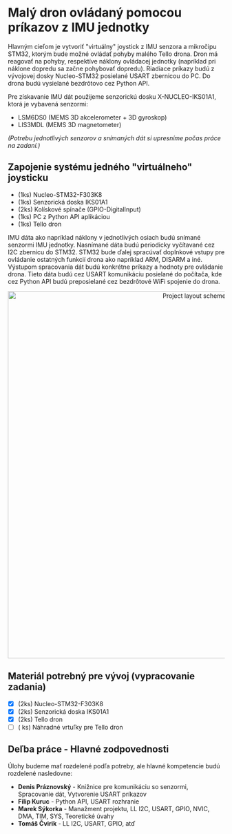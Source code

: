 # Malý dron ovládaný pomocou príkazov z IMU jednotky
Hlavným cieľom je vytvoriť "virtuálny" joystick z IMU senzora a mikročipu STM32, ktorým bude možné ovládať pohyby malého Tello drona. Dron má reagovať na pohyby, respektíve náklony ovládacej jednotky (napríklad pri náklone dopredu sa začne pohybovať dopredu). Riadiace príkazy budú z vývojovej dosky Nucleo-STM32 posielané USART zbernicou do PC. Do drona budú vysielané bezdrôtovo cez Python API.

Pre získavanie IMU dát použijeme senzorickú dosku X-NUCLEO-IKS01A1, ktorá je vybavená senzormi:
- LSM6DS0 (MEMS 3D akcelerometer + 3D gyroskop)
- LIS3MDL (MEMS 3D magnetometer)

*(Potrebu jednotlivých senzorov a snímaných dát si upresníme počas práce na zadaní.)*

## Zapojenie systému jedného "virtuálneho" joysticku
- (1ks) Nucleo-STM32-F303K8
- (1ks) Senzorická doska IKS01A1
- (2ks) Kolískové spínače (GPIO-DigitalInput)
- (1ks) PC z Python API aplikáciou
- (1ks) Tello dron

IMU dáta ako napríklad náklony v jednotlivých osiach budú snímané senzormi IMU jednotky. Nasnímané dáta budú periodicky vyčítavané cez I2C zbernicu do STM32. STM32 bude ďalej spracúvať doplnkové vstupy pre ovládanie ostatných funkcií drona ako napríklad ARM, DISARM a iné. Výstupom spracovania dát budú konkrétne príkazy a hodnoty pre ovládanie drona. Tieto dáta budú cez USART komunikáciu posielané do počítača, kde cez Python API budú preposielané cez bezdrôtové WiFi spojenie do drona.

<p align="center">
    <img src="https://github.com/hURKa-friends/VRS-TelloCopter-STM/blob/master/imgs/Zapojenie.drawio.png" width="850" title="Project layout scheme">
</p>

## Materiál potrebný pre vývoj (vypracovanie zadania)
- [x] (2ks) Nucleo-STM32-F303K8
- [x] (2ks) Senzorická doska IKS01A1
- [x] (2ks) Tello dron
- [ ] ( ks) Náhradné vrtuľky pre Tello dron

## Deľba práce - Hlavné zodpovednosti
Úlohy budeme mať rozdelené podľa potreby, ale hlavné kompetencie budú rozdelené nasledovne:
- **Denis Práznovský** - Knižnice pre komunikáciu so senzormi, Spracovanie dát, Vytvorenie USART príkazov
- **Filip Kuruc**      - Python API, USART rozhranie
- **Marek Sýkorka**    - Manažment projektu, LL I2C, USART, GPIO, NVIC, DMA, TIM, SYS, Teoretické úvahy
- **Tomáš Čvirik**     - LL I2C, USART, GPIO, atď